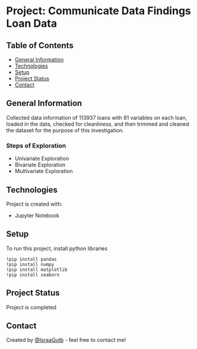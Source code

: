 # Project: Communicate Data Findings Loan Data
## Table of Contents
* [General Information](#generalinformation)
* [Technologies](#technologies)
* [Setup](#setup)
* [Project Status](#project-status)
* [Contact](#contact)

<a id='generalinformation'></a>
## General Information 
Collected data information of 113937 loans with 81 variables on each loan, loaded in the data, checked for cleanliness, and then trimmed and cleaned the dataset for the purpose of this investigation.

### Steps of Exploration
* Univariate Exploration
* Bivariate Exploration
* Multivariate Exploration

<a id='technologies'></a>
## Technologies
Project is created with:
* Jupyter Notebook

<a id='setup'></a>
## Setup
To run this project, install python libraries 

```
!pip install pandas 
!pip install numpy 
!pip install matplotlib 
!pip install seaborn 

```
<a id='project-status'></a>
## Project Status
Project is completed 

<a id='generalinformation'></a>
## Contact
Created by [@IsraaQutb](https://github.com/IsraaQutb) - feel free to contact me!

